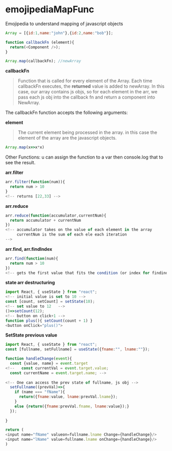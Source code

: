 # emojipediaMapFunc
Emojipedia to understand mapping of javascript objects



```javascript
Array = [{id:1,name:"john"},{id:2,name:"bob"}];

function callbackFn (element){
  return(<Component />);
}

Array.map(callbackFn); //newArray
```

**callbackFn**
>Function that is called for every element of the Array. Each time callbackFn executes, the **returned** value is added to newArray.
>In this case, our array contains js objs, so for each element in the arr, we pass each js obj into the callback fn and return a component into NewArray.

The callbackFn function accepts the following arguments:

**element**
>The current element being processed in the array.
>in this case the element of the array are the javascript objects.
```javascript
Array.map(x=>x*x)
```

Other Functions: u can assign the function to a var then console.log that to see the result.

**arr.filter**
```javascript
arr.filter(function(num)){
  return num > 10
} 
<!-- returns [22,33] -->
```
**arr.reduce**
```javascript
arr.reduce(function(accumulator,currentNum){
  return accumulator + currentNum
})
<!-- accumulator takes on the value of each element in the array
     currentNum is the sum of each ele each iteration
-->
```
**arr.find, arr.findIndex**
```javascript
arr.find(function(num){
  return num > 10
})
<!-- gets the first value that fits the condition (or index for findindex) -->
```

**state arr destructuring**
```javascript
import React, { useState } from "react";
<!-- initial value is set to 10 -->
const [count, setCount] = setState(10); 
<!-- set value to 12   -->
()=>setCount(12);
<!-- button on click+1 -->
function plus(){ setCount(count + 1) }
<button onClick="plus()">
```

**SetState previous value**
```javascript
import React, { useState } from "react";
const [fullname, setFullname] = useState({fname:"", lname:""});

function handleChange(event){
  const {value, name} = event.target
<!--   const currentVal = event.target.value;
  const currentName = event.target.name; -->
  
<!-- One can access the prev state of fullname, js obj -->
  setFullname((prevVal)=>{
    if (name === "fName"){
      return({fname:value, lname:prevVal.lname});
    }
    else {return({fname:prevVal.fname, lname:value});}
  });
  
}

return (
<input name="fName" valueon=fullname.lname Change={handleChange}/>
<input name="lName" value=fullname.lname onChange={handleChange}/>
)
```
